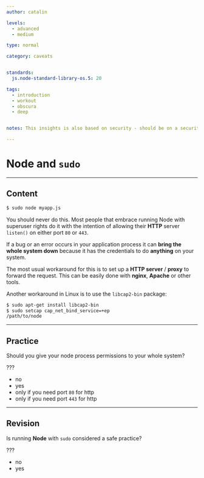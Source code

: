 ```yaml
---
author: catalin

levels:
  - advanced
  - medium

type: normal

category: caveats


standards:
  js.node-standard-library-os.5: 20

tags:
  - introduction
  - workout
  - obscura
  - deep


notes: This insights is also based on security - should be on a security workout I guess.

---
```

# Node and `sudo`

---
## Content

```bash
$ sudo node myapp.js
```

You should never do this. Most people that embrace running Node with superuser rights do it with the intention of allowing their **HTTP** server `listen()` on either port `80` or `443`.

If a bug or an error occurs in your application process it can **bring the whole system down** because it has the credentials to do **anything** on your system.

The most usual workaround for this is to set up a **HTTP server** / **proxy** to forward the request. This can be easily done with **nginx**, **Apache** or other tools.

Another workaround in Linux is to use the `libcap2-bin` package:

```bash
$ sudo apt-get install libcap2-bin
$ sudo setcap cap_net_bind_service=+ep
/path/to/node
```

---
## Practice

Should you give your node process permissions to your whole system?

???

* no
* yes
* only if you need port `80` for http
* only if you need port `443` for http

---
## Revision

Is running **Node** with `sudo` considered a safe practice?

???

* no
* yes
